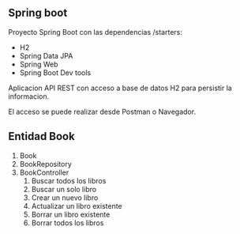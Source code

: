  ## Spring boot

Proyecto Spring Boot con las dependencias /starters:
* H2
* Spring Data JPA
* Spring Web
* Spring Boot Dev tools

Aplicacion API REST con acceso a base de datos H2 para persistir la informacion.

El acceso se puede realizar desde Postman o Navegador.

## Entidad Book

1. Book
2. BookRepository
3. BookController
   1. Buscar todos los libros
   2. Buscar un solo libro
   3. Crear un nuevo libro
   4. Actualizar un libro existente
   5. Borrar un libro existente
   6. Borrar todos los libros